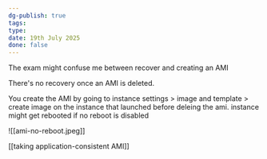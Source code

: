 ```yaml
---
dg-publish: true
tags: 
type: 
date: 19th July 2025
done: false
---
```


The exam might confuse me between recover and creating an AMI

There's no recovery once an AMI is deleted. 

You create the AMI by going to instance settings > image and template > create image on the instance that launched before deleing the ami. instance might get rebooted if no reboot is disabled

![[ami-no-reboot.jpeg]]


[[taking application-consistent AMI]]